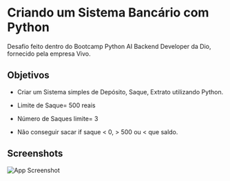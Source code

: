 
# Criando um Sistema Bancário com Python 


Desafio feito dentro do Bootcamp Python AI Backend Developer da Dio, fornecido pela empresa Vivo.

 
## Objetivos

* Criar um Sistema simples de Depósito, Saque, Extrato utilizando Python.

* Limite de Saque= 500 reais

* Número de Saques limite= 3

* Não conseguir sacar if saque < 0, > 500 ou < que saldo.
## Screenshots

![App Screenshot](https://s3.typebot.io/public/workspaces/clwibakok0011sd5o1669oqny/typebots/clx1t0r75000oojkkzo2ac56c/blocks/kheukwbbv4jktmv6z00ypigy?v=1717590550542)

